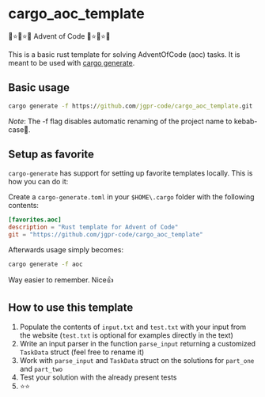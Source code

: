 # cargo_aoc_template

🎄⭐🎄⭐🎄 Advent of Code 🎄⭐🎄⭐🎄

This is a basic rust template for solving AdventOfCode (aoc) tasks.
It is meant to be used with [cargo generate](https://cargo-generate.github.io/cargo-generate/index.html).

## Basic usage

```cmd
cargo generate -f https://github.com/jgpr-code/cargo_aoc_template.git
```

*Note*: The -f flag disables automatic renaming of the project name to
kebab-case🥙.

## Setup as favorite

``cargo-generate`` has support for setting up favorite templates locally.
This is how you can do it:

Create a ``cargo-generate.toml`` in your ``$HOME\.cargo`` folder with the
following contents:

```toml
[favorites.aoc]
description = "Rust template for Advent of Code"
git = "https://github.com/jgpr-code/cargo_aoc_template"
```

Afterwards usage simply becomes:

```cmd
cargo generate -f aoc
```

Way easier to remember. Nice👍

## How to use this template

1. Populate the contents of ``input.txt`` and ``test.txt`` with your input
   from the website (``test.txt`` is optional for examples directly in the text)
2. Write an input parser in the function ``parse_input`` returning
   a customized ``TaskData`` struct (feel free to rename it)
3. Work with ``parse_input`` and ``TaskData`` struct on the solutions for ``part_one`` and
   ``part_two``
4. Test your solution with the already present tests
5. ⭐⭐
